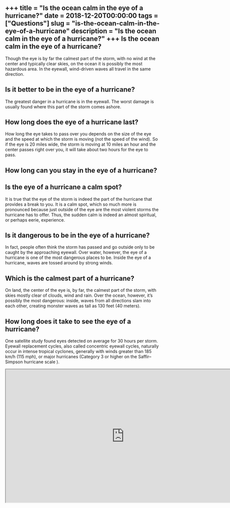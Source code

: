 +++
title = "Is the ocean calm in the eye of a hurricane?"
date = 2018-12-20T00:00:00
tags = ["Questions"]
slug = "is-the-ocean-calm-in-the-eye-of-a-hurricane"
description = "Is the ocean calm in the eye of a hurricane?"
+++
Is the ocean calm in the eye of a hurricane?
--------------------------------------------

Though the eye is by far the calmest part of the storm, with no wind at the center and typically clear skies, on the ocean it is possibly the most hazardous area. In the eyewall, wind-driven waves all travel in the same direction.

Is it better to be in the eye of a hurricane?
---------------------------------------------

The greatest danger in a hurricane is in the eyewall. The worst damage is usually found where this part of the storm comes ashore.

How long does the eye of a hurricane last?
------------------------------------------

How long the eye takes to pass over you depends on the size of the eye and the speed at which the storm is moving (not the speed of the wind). So if the eye is 20 miles wide, the storm is moving at 10 miles an hour and the center passes right over you, it will take about two hours for the eye to pass.

How long can you stay in the eye of a hurricane?
------------------------------------------------

Is the eye of a hurricane a calm spot?
--------------------------------------

It is true that the eye of the storm is indeed the part of the hurricane that provides a break to you. It is a calm spot, which so much more is pronounced because just outside of the eye are the most violent storms the hurricane has to offer. Thus, the sudden calm is indeed an almost spiritual, or perhaps eerie, experience.

Is it dangerous to be in the eye of a hurricane?
------------------------------------------------

In fact, people often think the storm has passed and go outside only to be caught by the approaching eyewall. Over water, however, the eye of a hurricane is one of the most dangerous places to be. Inside the eye of a hurricane, waves are tossed around by strong winds.

Which is the calmest part of a hurricane?
-----------------------------------------

On land, the center of the eye is, by far, the calmest part of the storm, with skies mostly clear of clouds, wind and rain. Over the ocean, however, it’s possibly the most dangerous: inside, waves from all directions slam into each other, creating monster waves as tall as 130 feet (40 meters).

How long does it take to see the eye of a hurricane?
----------------------------------------------------

One satellite study found eyes detected on average for 30 hours per storm. Eyewall replacement cycles, also called concentric eyewall cycles, naturally occur in intense tropical cyclones, generally with winds greater than 185 km/h (115 mph), or major hurricanes (Category 3 or higher on the Saffir–Simpson hurricane scale ).

<iframe allow="accelerometer; autoplay; clipboard-write; encrypted-media; gyroscope; picture-in-picture" allowfullscreen="" class="__youtube_prefs__  epyt-is-override  no-lazyload" data-no-lazy="1" data-origheight="433" data-origwidth="770" data-skipgform_ajax_framebjll="" height="433" id="_ytid_20582" loading="lazy" src="https://www.youtube.com/embed/QlL482CsUdM?enablejsapi=1&autoplay=0&cc_load_policy=0&cc_lang_pref=&iv_load_policy=1&loop=0&modestbranding=0&rel=1&fs=1&playsinline=0&autohide=2&theme=dark&color=red&controls=1&" title="YouTube player" width="770"></iframe>